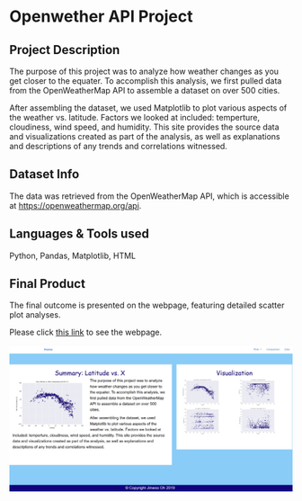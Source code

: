# Openwether API Project

## Project Description

The purpose of this project was to analyze how weather changes as you get closer to the equater. To accomplish this analysis, we first pulled data from the OpenWeatherMap API to assemble a dataset on over 500 cities.

After assembling the dataset, we used Matplotlib to plot various aspects of the weather vs. latitude. Factors we looked at included: temperture, cloudiness, wind speed, and humidity. This site provides the source data and visualizations created as part of the analysis, as well as explanations and descriptions of any trends and correlations witnessed.

## Dataset Info

The data was retrieved from the OpenWeatherMap API, which is accessible at https://openweathermap.org/api.

## Languages & Tools used 

Python, Pandas, Matplotlib, HTML

## Final Product

The final outcome is presented on the webpage, featuring detailed scatter plot analyses.

Please click [this link](https://jwoh1323.github.io/Weather-API-webpage/) to see the webpage.

![alt text](https://github.com/jwoh1323/Weather-API-Project/blob/138e3462a64921e3b15e9b9947f328c57ab4798b/starter_code/pro2.jpg) 
